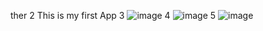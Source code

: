 ther
2	This is my first App
3	 ![image](https://github.com/lefterr/Picture/1.PNG)
4	 ![image](https://github.com/lefterr/Picture/2.PNG)
5	 ![image](https://github.com/lefterr/Picture/3.PNG)

